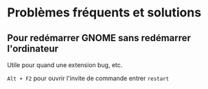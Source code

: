 # Problèmes fréquents et solutions

## Pour redémarrer GNOME sans redémarrer l'ordinateur
Utile pour quand une extension bug, etc.

`Alt + F2` pour ouvrir l'invite de commande
entrer `restart`
